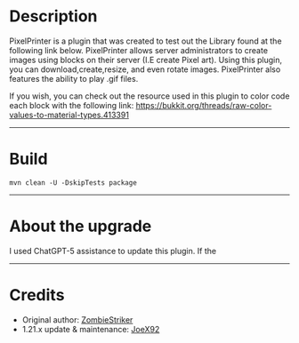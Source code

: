 # Description

PixelPrinter is a plugin that was created to test out the Library found at the following link below. PixelPrinter allows server administrators to create images using blocks on their server (I.E create Pixel art). Using this plugin, you can download,create,resize, and even rotate images. PixelPrinter also features the ability to play .gif files.


If you wish, you can check out the resource used in this plugin to color code each block with the following link:
https://bukkit.org/threads/raw-color-values-to-material-types.413391

---

# Build


```
mvn clean -U -DskipTests package
```

---

# About the upgrade


I used ChatGPT-5 assistance to update this plugin.
If the 

---

# **Credits**
- Original author: [ZombieStriker](https://github.com/ZombieStriker)
- 1.21.x update & maintenance: [JoeX92](https://github.com/joex92)

